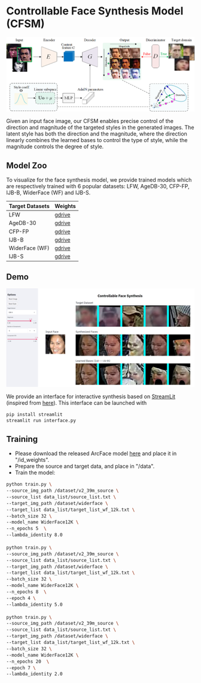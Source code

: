 # Controllable Face Synthesis Model (CFSM)

<center><img src="docs/teaser.png" width="700px" /></center>

Given an input face image, our CFSM enables precise control of the direction and magnitude of the targeted styles in the generated images. The latent style has both the direction and the magnitude, where the direction linearly combines the learned bases to control the type of style, while the magnitude controls the degree of style. 

## Model Zoo

To visualize for the face synthesis model, we provide trained models which are respectively trained with 6 popular datasets: LFW, AgeDB-30, CFP-FP, IJB-B, WiderFace (WF) and IJB-S. 

| Target Datasets | Weights                                                      |
| --------------- | ------------------------------------------------------------ |
| LFW             | [gdrive](https://drive.google.com/file/d/1uSgdAX_C8bAno2y9V5gwa8ITRtQxmVE1/view?usp=sharing) |
| AgeDB-30        | [gdrive](https://drive.google.com/file/d/1074cg1kV5uku2DoQdZONyoehT4R1reaf/view?usp=sharing) |
| CFP-FP          | [gdrive](https://drive.google.com/file/d/19GOGU2FkOFY7QsgbpyoC0wYTApXEdGzJ/view?usp=sharing) |
| IJB-B           | [gdrive](https://drive.google.com/file/d/1TSxUxNkdI4paFESHwnIxE6DfNWF0XqCg/view?usp=sharing) |
| WiderFace (WF)  | [gdrive](https://drive.google.com/file/d/163cBsS3n7gI-2iIWFu2rlaPPmDtMYGH4/view?usp=sharing) |
| IJB-S           | [gdrive](https://drive.google.com/file/d/1jFTnZcguO-HYeFXfFyn9-qOLY3sgCxhs/view?usp=sharing) |

## Demo

<center><img src="docs/demo.png" width="700px" /></center>

We provide an interface for interactive synthesis based on [StreamLit](https://www.streamlit.io/) (inspired from [here](https://github.com/genforce/sefa)). This interface can be launched with

```
pip install streamlit
streamlit run interface.py
```

## Training

* Please download the released ArcFace model [here](https://drive.google.com/file/d/1GZjPokFv5zXIxol3eZnuByJ0iwDv8inQ/view?usp=sharing) and place it in "/id_weights".
* Prepare the source and target data, and place in "/data".
* Train the model:

```bash
python train.py \
--source_img_path /dataset/v2_39m_source \
--source_list data_list/source_list.txt \
--target_img_path /dataset/widerface \
--target_list data_list/target_list_wf_12k.txt \
--batch_size 32 \
--model_name WiderFace12K \
--n_epochs 5  \
--lambda_identity 8.0   

python train.py \
--source_img_path /dataset/v2_39m_source \
--source_list data_list/source_list.txt \
--target_img_path /dataset/widerface \
--target_list data_list/target_list_wf_12k.txt \
--batch_size 32 \
--model_name WiderFace12K \
--n_epochs 8  \
--epoch 4 \
--lambda_identity 5.0   

python train.py \
--source_img_path /dataset/v2_39m_source \
--source_list data_list/source_list.txt \
--target_img_path /dataset/widerface \
--target_list data_list/target_list_wf_12k.txt \
--batch_size 32 \
--model_name WiderFace12K \
--n_epochs 20  \
--epoch 7 \
--lambda_identity 2.0   
```
